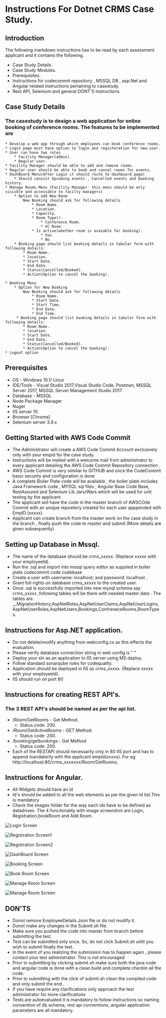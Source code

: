 # Instructions For Dotnet CRMS Case Study.  

## Introduction

The following markdown instructions has to be read by each assessment applicant and it contains the following.
   * Case Study Details.
   * Case Study Modules.
   * Prerequisites.
   * Instructions for codecommit repository , MSSQL DB , asp.Net and Angular related instructions pertaining to casestudy.
   * Rest API, Selenium and general DONT'S instructions.
	
## Case Study Details
### The casestudy is to design a web application for online booking of conference rooms. The features to be implemented are
    * Develop a web app through which employees can book conference rooms.
    * Login page must have option to login and registeration for new user. 
    * User can have two roles 
        * Facility Manager(admin).
        * Regular user.
    * Facility Manager should be able to add and remove rooms.
    * Regular user should be able to book and cancel rooms for events.
    * DashBoard Menu(After Login it should route to dashboard page)
        * Should consist Upcoming events , Cancelled events and booking history.
    * Manage Rooms Menu (Facility Manager- this menu should be only visisble and accessable to facilty managers)
        * Option to add New Room
            New Booking should ask for following details
                * Room Name.
                * Location.
                * Capacity.
                * Room Type().
                    * Conference Room.
                    * VC Room.
                * Is active(whether room is avaiable for booking).
                    * Yes
                    * No
        * Booking page should list booking details in tabular form with following details:
            * Room Name.
            * location.
            * Start Date.
            * End Date.
            * Status(Cancelled/Booked).
            * Action(Option to cancel the booking).
       
    * Booking Menu
        * Option for New Booking
            New Booking should ask for following details
                * Room Name.
                * Start Date.
                * Start Time.
                * End Date.
                * End Time.
         * Booking page should list booking details in tabular form with following details:
            * Room Name.
            * location.
            * Start Date.
            * End Date.
            * Status(Cancelled/Booked).
            * Action(Option to cancel the booking).
    * Logout option

##  Prerequisites
   * OS - Windows 10.1/ Linux
   * IDE/Tools - Visual Studio 2017,Visual Studio Code, Postman, MSSQL Server 2017, MSSQL Server Management Studio 2017 
   * Database - MSSQL
   * Node Package Manager
   * Nuget
   * IIS server 10
   * Browser [Chrome]
   * Selenium server 3.9.x

## Getting Started with AWS Code Commit 
   * The Administrator will create a AWS Code Commit Account exclusively only with your empid for the case study.
   * Instructions will be mailed with a welcome mail from administrator to every applicant detailing the AWS Code Commit Repository connection . 
   * AWS Code Commit is very similiar to GITHUB and once the CodeCommit basic security and configuration is done
   * A complete Boiler Plate code will be available , the boiler plate includes Java Framework code , MYSQL sql files , Angular Base
     Code Base, RestAssured and Selenium Lib Jars/Wars which will be used for unit testing by the applicant.
   * The applicant will have the code in the master branch of AWSCOde Commit with an unique repository created for each user apppended
     with EmpID (xxxxx).
   * Applicant can create branch from the master work on the case study in the branch , finally push the code to master and submit (More
     details are given subsequently) 
   
## Setting up Database in Mssql.
  * The name of the database should be crms_xxxxx. (Replace xxxxx with your employeeId).
  * Run the .sql and import into mssql query editor as supplied in boiler plate codecommit code codebase 
  * Create a user with username: localhost; and password: localhost .
  * Grant full rights on database crms_xxxxx to the created user.
  * Once .sql is successfully imported into new mysql schema say crms_xxxxx ,following tables will be there with needed master data . The  tables are __MigrationHistory,AspNetRoles,AspNetUserClaims,AspNetUserLogins,AspNetUserRoles,AspNetUsers,Bookings,ConfreneceRooms,RoomTypes.

## Instructions for Asp.NET application.
  * Do not delete/modify anything from webconfig.cs as this effects the evaluation.
  * Please verify  database connection string in web config is " <add name="CRMSConnection" connectionString="Data
    Source=localhost\SQLEXPRESS;Initial Catalog=CRMSDB; Integrated Security=false; user ID = *******; Password=*******;Connect
    Timeout=30" providerName="System.Data.SqlClient"/>"
  * Deploy your sln as an application to IIS server using MS deploy.
  * Follow standard sonarqube rules for codequality.
  * Application should be deployed in IIS as crms_xxxxx. (Replace xxxxx with your employeeId).
  * IIS should run on port 80
  

## Instructions for creating REST API's.
  ### The 3 REST API's should be named as per the api list.
  * /Room/GetRooms - Get Method.
  	* Status code:  200.
  * /Room/GetActiveRooms - GET Method.
  	* Status code:  200.
  * /booking/getbookings - Get Method
  	* Status code:  200.
  * Each of the RESTAPI should necessarily only in 80 IIS port and has to append mandatorily with the applicant empid(xxxxx). For eg http://localhost:80/crms_xxxxxxx/Room/GetRooms;
  
## Instructions for Angular.
  
  * All Widgets should have an id
  * Id's should be added to all the web elements as per the given Id list.This is mandatory
  * Check the images folder for the way each ids have to be defined as datadriven. The 4 funcitonality with image screenshot are Login, Registration,bookRoom and Add Room.
  
![Login Screen](/images/crms_login.png)


![Registration Screen1](/images/crms_register1.png)


![Registration Screen2](/images/crms_registration2.png)


![DashBoard Screen](/images/crms_dashboard.png)


![Booking Screen](/images/crms_bookings.png)


![Book Room Screen](/images/crms_bookRoom.png)


![Manage Room Screen](/images/crms_manageRoom.png)


![Manage Room Screen](/images/crms_addRoom.png)
  
## DON'TS   
  * Donot remove EmployeeDetails.Json file or do not modify it.
  * Donot make any changes in the Submit.sh file.
  * Make sure you pushed the code into master from branch before submitting the test.
  * Test can be submitted only once. So, do not click Submit.sh until you wish to submit finally the test. 
  * In the event of you realizing the submission has to happen again , please contact your test administrator. This is not encouraged
  * Prior to submitting by clicking submit.sh make sure both the java code and angular code is done with a clean build and complete
    checkin all the code.
  * Prior to submitting with the click of submit.sh clean the compiled code and only submit the end . 
  * If you have require any clarifications only approach the test administrator for more clarifications
  * Tests are autoevaluated it is mandatory to follow instructions so naming convention of db schema, rest api conventions, angular application parameters are all mandatory.
